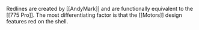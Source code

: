 Redlines are created by [[AndyMark]] and are functionally equivalent to the [[775 Pro]]. The most differentiating factor is that the [[Motors]] design features red on the shell.